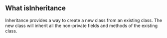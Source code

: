 ## What isInheritance
Inheritance provides a way to create a new class from an existing class. The new class will inherit all the non-private fields and methods of the existing class. 
